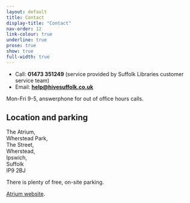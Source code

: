 ```yaml
---
layout: default
title: Contact
display-title: "Contact"
nav-order: 12
link-colour: true
underline: true
prose: true
show: true
full-width: true
---
```


- Call: **01473 351249** (service provided by Suffolk Libraries customer service team)
- Email: **help@hivesuffolk.co.uk**

Mon-Fri 9-5, answerphone for out of office hours calls.

## Location and parking

The Atrium, <br>
Wherstead Park, <br>
The Street, <br>
Wherstead, <br>
Ipswich, <br>
Suffolk <br>
IP9 2BJ

There is plenty of free, on-site parking.

[Atrium website](http://whersteadpark.co.uk/the-atrium-for-events/).
